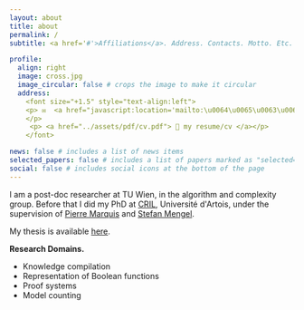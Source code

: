 ```yaml
---
layout: about
title: about
permalink: /
subtitle: <a href='#'>Affiliations</a>. Address. Contacts. Motto. Etc.

profile:
  align: right
  image: cross.jpg
  image_circular: false # crops the image to make it circular
  address: 
    <font size="+1.5" style="text-align:left">
    <p> ✉️  <a href="javascript:location='mailto:\u0064\u0065\u0063\u006f\u006c\u006e\u0065\u0074\u0040\u0061\u0063\u002e \u0074\u0073\u0077\u0065\u0065\u006e\u002e\u0061\u0063\u002e\u0061\u0074';void 0"><script type="text/javascript">document.write('\u0064\u0065\u0063\u006f\u006c\u006e\u0065\u0074\u0040\u0061\u0063\u002e \u0074\u0073\u0077\u0065\u0065\u006e\u002e\u0061\u0063\u002e\u0061\u0074')</script></a>
    </p>
     <p> <a href="../assets/pdf/cv.pdf"> 📎 my resume/cv </a></p>
    </font>

news: false # includes a list of news items
selected_papers: false # includes a list of papers marked as "selected={true}"
social: false # includes social icons at the bottom of the page
---
```

I am a post-doc researcher at TU Wien, in the algorithm and complexity group. Before that I did my PhD at <a href="https://www.cril.univ-artois.fr/">CRIL</a>, Université d'Artois, under the supervision of <a href="https://www.cril.fr/~marquis/">Pierre Marquis</a> and <a href="https://www.cril.fr/~mengel/">Stefan Mengel</a>.

My thesis is available <a href="../assets/pdf/thesis_deColnet.pdf">here</a>.

<b>Research Domains.</b>
<ul>
<li>Knowledge compilation</li>
<li>Representation of Boolean functions</li>
<li>Proof systems</li>
<li>Model counting</li>
</ul>

